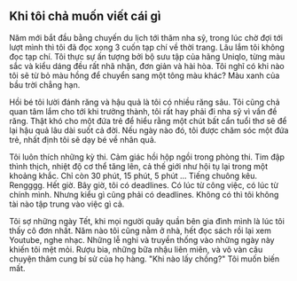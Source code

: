 ## Khi tôi chả muốn viết cái gì

Năm mới bắt đầu bằng chuyến du lịch tới thăm nha sỹ, trong lúc chờ đợi tới lượt mình thì tôi đã đọc xong 3 cuốn tạp chí về thời trang. Lâu lắm tôi không đọc tạp chí. Tôi thực sự ấn tượng bởi bộ sưu tập của hãng Uniqlo, từng màu sắc và kiểu dáng đều rất nhã nhặn, đơn giản và hài hòa. Tôi nghĩ có khi nào tôi sẽ từ bỏ màu hồng để chuyển sang một tông màu khác? Màu xanh của bầu trời chẳng hạn.

Hồi bé tôi lười đánh răng và hậu quả là tôi có nhiều răng sâu. Tôi cũng chả quan tâm lắm cho tới khi trưởng thành, tôi rất hay phải đi nha sỹ vì vấn đề răng. Thật khó cho một đứa trẻ để hiểu rằng một chút bất cẩn tuổi thơ sẽ để lại hậu quả lâu dài suốt cả đời. Nếu ngày nào đó, tôi được chăm sóc một đứa trẻ, nhất định tôi sẽ dạy bé về nhân quả.

Tôi luôn thích những kỳ thi. Cảm giác hồi hộp ngồi trong phòng thi. Tim đập thình thịch, nhiệt độ cơ thể tăng lên, cả thế giới như hội tụ lại trong một khoảng khắc. Chỉ còn 30 phút, 15 phút, 5 phút ... Tiếng chuông kêu. Rengggg. Hết giờ. Bây giờ, tôi có deadlines. Có lúc từ công việc, có lúc từ chính mình. Nhưng kiểu gì cũng phải có deadlines. Không có thì tôi không tài nào tập trung vào việc gì cả.

Tôi sợ những ngày Tết, khi mọi người quây quần bên gia đình mình là lúc tôi thấy cô đơn nhất. Năm nào tôi cũng nằm ở nhà, hết đọc sách rồi lại xem Youtube, nghe nhạc. Những lễ nghi và truyền thống vào những ngày này khiến tôi mệt mỏi. Rượu bia, những bữa nhậu liên miên, và vô vàn câu chuyện thâm cung bí sử của họ hàng. "Khi nào lấy chồng?" Tôi muốn biến mất.